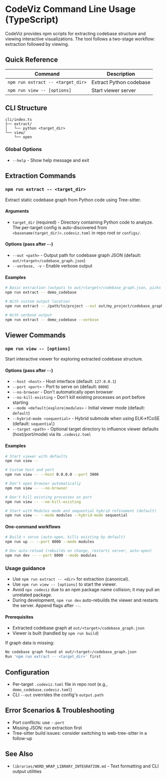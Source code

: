 # CodeViz Command Line Usage (TypeScript)

CodeViz provides npm scripts for extracting codebase structure and viewing interactive visualizations. The tool follows a two-stage workflow: extraction followed by viewing.

## Quick Reference

| Command | Description |
|---------|-------------|
| `npm run extract -- <target_dir>` | Extract Python codebase |
| `npm run view -- [options]` | Start viewer server |

## CLI Structure

```
cli/index.ts
├── extract/
│   └── python <target_dir>
└── view/
    └── open
```

### Global Options

- `--help` - Show help message and exit

## Extraction Commands

### `npm run extract -- <target_dir>`

Extract static codebase graph from Python code using Tree-sitter.

#### Arguments

- `target_dir` (required) - Directory containing Python code to analyze. The per-target config is auto-discovered from `<basename(target_dir)>.codeviz.toml` in repo root or `configs/`.

#### Options (pass after `--`)

- `--out <path>` - Output path for codebase graph JSON (default: `out/<target>/codebase_graph.json`)
- `--verbose, -v` - Enable verbose output

#### Examples

```bash
# Basic extraction (outputs to out/<target>/codebase_graph.json, picks up configs/demo_codebase.codeviz.toml)
npm run extract -- demo_codebase

# With custom output location
npm run extract -- /path/to/project --out out/my_project/codebase_graph.json

# With verbose output
npm run extract -- demo_codebase --verbose
```

## Viewer Commands

### `npm run view -- [options]`

Start interactive viewer for exploring extracted codebase structure.

#### Options (pass after `--`)

- `--host <host>` - Host interface (default: `127.0.0.1`)
- `--port <port>` - Port to serve on (default: `8000`)
- `--no-browser` - Don't automatically open browser
- `--no-kill-existing` - Don't kill existing processes on port before starting
- `--mode <default|explore|modules>` - Initial viewer mode (default: `default`)
- `--hybrid-mode <sequential>` - Hybrid submode when using ELK→fCoSE (default: `sequential`)
- `--target <path>` - Optional target directory to influence viewer defaults (host/port/mode) via its `.codeviz.toml`

#### Examples

```bash
# Start viewer with defaults
npm run view --

# Custom host and port
npm run view -- --host 0.0.0.0 --port 3000

# Don't open browser automatically
npm run view -- --no-browser

# Don't kill existing processes on port
npm run view -- --no-kill-existing

# Start with Modules mode and sequential hybrid refinement (default)
npm run view -- --mode modules --hybrid-mode sequential
```

#### One-command workflows

```bash
# Build + serve (auto-open, kills existing by default)
npm run up -- --port 8000 --mode modules

# Dev auto-reload (rebuilds on change, restarts server, auto-open)
npm run dev -- --port 8000 --mode modules
```

### Usage guidance

- Use `npm run extract -- <dir>` for extraction (canonical).
- Use `npm run view -- [options]` to start the viewer.
- Avoid `npx codeviz` due to an npm package name collision; it may pull an unrelated package.
- During development, `npm run dev` auto-rebuilds the viewer and restarts the server. Append flags after `--`.

#### Prerequisites

- Extracted codebase graph at `out/<target>/codebase_graph.json`
- Viewer is built (handled by `npm run build`)

If graph data is missing:
```bash
No codebase graph found at out/<target>/codebase_graph.json
Run 'npm run extract -- <target_dir>' first
```

## Configuration

- Per-target `.codeviz.toml` file in repo root (e.g., `demo_codebase.codeviz.toml`)
- CLI `--out` overrides the config's `output.path`

## Error Scenarios & Troubleshooting

- Port conflicts: use `--port`
- Missing JSON: run extraction first
- Tree-sitter build issues: consider switching to web-tree-sitter in a follow-up

## See Also

- `libraries/WORD_WRAP_LIBRARY_INTEGRATION.md` - Text formatting and CLI output utilities